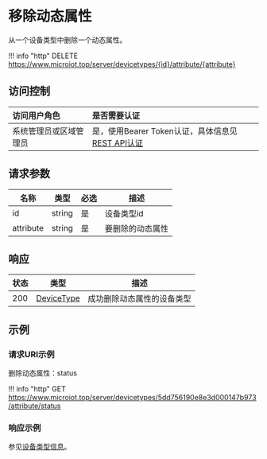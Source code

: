 # 移除动态属性

从一个设备类型中删除一个动态属性。

!!! info "http"
    DELETE https://www.microiot.top/server/devicetypes/{id}/attribute/{attribute}

## 访问控制

| 访问用户角色           | 是否需要认证                                 |
| :--------------------- | :------------------------------------------- |
| 系统管理员或区域管理员 | 是，使用Bearer Token认证，具体信息见[REST API认证](../api.md) |

## 请求参数

| 名称      | 类型   | 必选 | 描述             |
| --------- | ------ | ---- | ---------------- |
| id        | string | 是   | 设备类型id       |
| attribute | string | 是   | 要删除的动态属性 |

## 响应

| 状态 | 类型                      | 描述                       |
| ---- | ------------------------- | -------------------------- |
| 200  | [DeviceType](#devicetype) | 成功删除动态属性的设备类型 |

## 示例

### 请求URI示例

删除动态属性：status

!!! info "http"
    GET https://www.microiot.top/server/devicetypes/5dd756190e8e3d000147b973/attribute/status


### 响应示例

参见[设备类型信息](adddevicetype.md#_7)。
